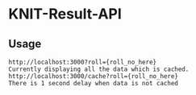 # KNIT-Result-API
## Usage 
`http://localhost:3000?roll={roll_no_here}` \
```Currently displaying all the data which is cached.```
`http://localhost:3000/cache?roll={roll_no_here}` \
```There is 1 second delay when data is not cached```
